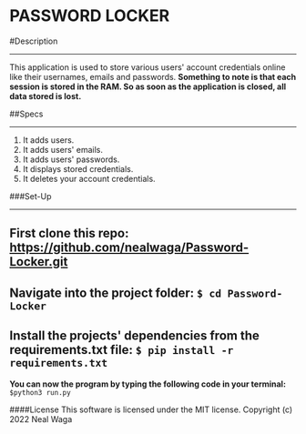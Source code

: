 # PASSWORD LOCKER

#Description
***
This application is used to store various users' account credentials online like their usernames, emails and passwords.
**Something to note is that each session is stored in the RAM. So as soon as the application is closed, all data stored is lost.**

##Specs
***
1. It adds users.
2. It adds users' emails.
3. It adds users' passwords.
4. It displays stored credentials.
5. It deletes your account credentials.

###Set-Up
***
**First clone this repo:**
https://github.com/nealwaga/Password-Locker.git
---
**Navigate into the project folder:**
`$ cd Password-Locker`
---
**Install the projects' dependencies from the requirements.txt file:**
`$ pip install -r requirements.txt`
---
**You can now the program by typing the following code in your terminal:**
`$python3 run.py`

####License
This software is licensed under the MIT license. Copyright (c) 2022 Neal Waga
